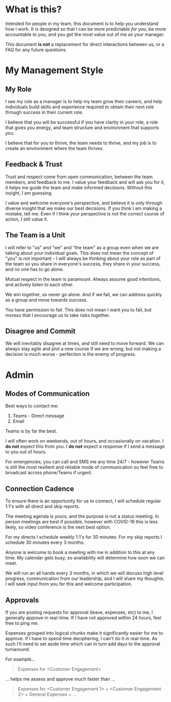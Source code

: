 # What is this?
Intended for people in my team, this document is to help you understand how I work.  It is designed so that I can be more predictable *for you*, be more accountable *to you*, and you get the most value out of me as your manager. 

This document **is not** a replacement for direct interactions between us, or a FAQ for any future questions.

# My Management Style
## My Role
I see my role as a manager is to help my team grow their careers, and help individuals build skills and experience required to obtain their next role through success in their current role.

I believe that you will be successful if you have clarity in your role, a role that gives you energy, and team structure and environment that supports you.

I believe that for you to thrive, the team needs to thrive, and my job is to create an environment where the team thrives.

## Feedback & Trust
Trust and respect come from open communication, between the team members, and feedback to me.  I value your feedback and will ask you for it, it helps me guide the team and make informed decisions.  Without this insight, I am guessing.

I value and welcome everyone's perspective, and believe it is only through diverse insight that we make our best decisions.  If you think I am making a mistake, tell me.  Even if I think your perspective is not the correct course of action, I still value it.  

## The Team is a Unit
I will refer to "us" and "we" and "the team" as a group even when we are talking about your individual goals.  This does not mean the concept of "you" is not important - I will always be thinking about your role as part of the team so you share in everyone's success, they share in your success, and no one has to go alone.

Mutual respect in the team is paramount.  Always assume good intentions, and actively listen to each other.

We win together, so never go alone.  And if we fail, we can address quickly as a group and move towards success.

You have permission to fail.  This does not mean I want you to fail, but moreso that I encourage us to take risks together.

## Disagree and Commit
We will inevitably disagree at times, and still need to move forward. We can always stay agile and plot a new course if we are wrong, but not making a decision is much worse - perfection is the enemy of progress.

# Admin
## Modes of Communication
Best ways to contact me:
1. Teams - Direct message 
2. Email

Teams is by far the best.  

I will often work on weekends, out of hours, and occasionally on vacation.  I **do not** expect this from you.  I **do not** expect a response if I send a message to you out of hours.

For emergencies, you can call and SMS me any time 24/7 - however Teams is still the most resilient and reliable mode of communication so feel free to broadcast across phone/Teams if urgent.

## Connection Cadence
To ensure there is an opportunity for us to connect, I will schedule regular 1:1's with all direct and skip reports.  

The meeting agenda is yours, and the purpose is not a status meeting.  In person meetings are best if possible, however with COVID-19 this is less likely, so video conference is the next best option.

For my directs I schedule weekly 1:1's for 30 minutes.  For my skip reports I schedule 30 minutes every 3 months.

Anyone is welcome to book a meeting with me in addition to this at any time.  My calendar gets busy, so availability will determine how soon we can meet.

We will run an all hands every 3 months, in which we will discuss high level progress, communication from our leadership, and I will share my thoughts.  I will seek input from you for this and welcome participation.  

## Approvals
If you are posting requests for approval (leave, expenses, etc) to me, I generally approve in real-time.  If I have not approved within 24 hours, feel free to ping me.

Expenses grouped into logical chunks make it significantly easier for me to approve.  If I have to spend time deciphering, I can't do it in real-time.  As such I'll need to set aside time which can in turn add days to the approval turnaround.

For example...
> Expenses for &lt;Customer Engagement&gt; 

... helps me assess and approve much faster than ... 

> Expenses for &lt;Customer Engagement 1&gt; + &lt;Customer Engagement 2&gt; + General Expenses + ...
